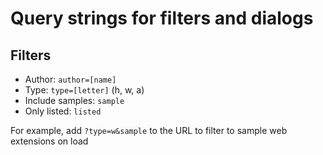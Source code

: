 # Query strings for filters and dialogs

## Filters

* Author: `author=[name]`
* Type: `type=[letter]` (h, w, a)
* Include samples: `sample`
* Only listed: `listed`

For example, add `?type=w&sample` to the URL to filter to sample web extensions on load
